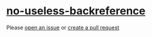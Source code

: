 [no-useless-backreference](https://eslint.org/docs/rules/no-useless-backreference)
==================================================================================
Please [open an issue](https://github.com/professional-js/eslint-config/issues/new)
or [create a pull request](https://github.com/professional-js/eslint-config/edit/main/src/rules-configurations/eslint/no-useless-backreference.md)
